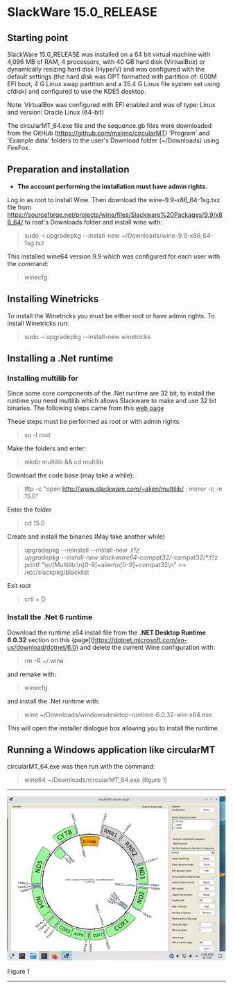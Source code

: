 # SlackWare 15.0_RELEASE

## Starting point

SlackWare 15.0_RELEASE was installed on a 64 bit virtual machine with 4,096 MB of RAM, 4 processors, with 40 GB hard disk (VirtualBox) or dynamically resizing hard disk (HyperV) and was configured with the default settings (the hard disk was GPT formatted with partition of: 600M EFI boot, 4 G Linux swap partition and a 35.4 G Linux file system set using cfdisk) and configured to use the KDE5 desktop.

Note: VirtualBox was configured with EFI enabled and was of type: Linux and version: Oracle Linux (64-bit)

The circularMT_64.exe file and the sequence.gb files were downloaded from the GitHub (https://github.com/msjimc/circularMT) 'Program' and 'Example data' folders to the user's Download folder (~/Downloads) using FireFox.

## Preparation and installation

* **The account performing the installation must have admin rights.**

Log in as root to install Wine. Then download the wine-9.9-x86_64-1sg.txz file from https://sourceforge.net/projects/wine/files/Slackware%20Packages/9.9/x86_64/ to root's Downloads folder and install wine with:

> sudo -i upgradepkg --install-new ~/Downloads/wine-9.9-x86_64-1sg.txz

This installed wine64 version 9.9 which was configured for each user with the command:

> winecfg


## Installing Winetricks 

To install the Winetricks you must be either root or have admin rights. To install Winetricks run:

> sudo -i upgradepkg --install-new winetricks

## Installing  a .Net runtime

### Installing multilib for 
 
 Since some core components of the .Net runtime are 32 bit, to install the runtime you need multilib which allows Slackware to make and use 32 bit binaries. The following steps came from this [web page](https://ratfactor.com/slackware/steam)

These steps must be performed as root or with admin rights:

> su -l root 

 Make the folders and enter:  
> mkdir multilib && cd multilib  

Download the code base (may take a while):  

> lftp -c "open http://www.slackware.com/~alien/multilib/ ; mirror -c -e 15.0"

Enter the folder

> cd 15.0  

Create and install the binaries (May take another while)  
> upgradepkg --reinstall --install-new *.t?z  
> upgradepkg --install-new slackware64-compat32/*-compat32/*.t?z  
> printf "\n//Multilib:\n[0-9]+alien\n[0-9]+compat32\n" >> /etc/slackpkg/blacklist

Exit root

> crtl + D

### Install the .Net 6 runtime

Download the runtime x64 install file from the __.NET Desktop Runtime 6.0.32__ section on this {page](https://dotnet.microsoft.com/en-us/download/dotnet/6.0) and delete the current Wine configuration with:

> rm -R ~/.wine

and remake with:

> winecfg

and install the .Net runtime with:

> wine ~/Downloads/windowsdesktop-runtime-6.0.32-win-x64.exe

This will open the installer dialogue box allowing you to install the runtime.

## Running a Windows application like circularMT

circularMT_64.exe was then run with the command:

> wine64 ~/Downloads/circularMT_64.exe (figure 1)
<hr />

![Figure 1](images/Slackware_15_0_RELEASE_figure1.jpg)

Figure 1

<hr />
 

